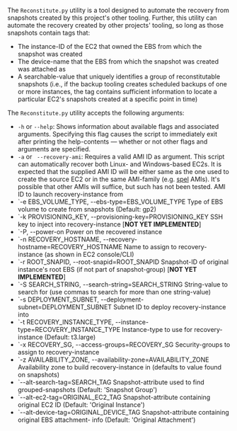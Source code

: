 The `Reconstitute.py` utility is a tool designed to automate the recovery from snapshots created by this project's other tooling. Further, this utility can automate the recovery created by other projects' tooling, so long as those snapshots contain tags that:

* The instance-ID of the EC2 that owned the EBS from which the snapshot was created
* The device-name that the EBS from which the snapshot was created was attached as
* A searchable-value that uniquely identifies a group of reconstitutable snapshots (i.e., if the backup tooling creates scheduled backups of one or more instances, the tag contains sufficient information to locate a particular EC2's snapshots created at a specific point in time)

The `Reconstitute.py` utility accepts the following arguments:

* `-h` or `--help`: Shows information about available flags and associated arguments. Specifying this flag causes the script to immediately exit after printing the help-contents &mdash; whether or not other flags and arguments are specified.
* `-a` or ` --recovery-ami`: Requires a valid AMI ID as argument. This script can automatically recover both Linux- and Windows-based EC2s. It is expected that the supplied AMI ID will be either same as the one used to create the source EC2 or in the same AMI-family (e.g. [spel](https://github.com/plus3it/spel) AMIs). It's possible that other AMIs will suffice, but such has not been tested.
                        AMI ID to launch recovery-instance from
* `-e EBS_VOLUME_TYPE, --ebs-type=EBS_VOLUME_TYPE
                        Type of EBS volume to create from snapshots (Default:
                        gp2)
* `-k PROVISIONING_KEY, --provisioning-key=PROVISIONING_KEY
                        SSH key to inject into recovery-instance [**NOT YET
                        IMPLEMENTED**]
* `-P, --power-on        Power on the recovered instance
* `-n RECOVERY_HOSTNAME, --recovery-hostname=RECOVERY_HOSTNAME
                        Name to assign to recovery-instance (as shown in EC2
                        console/CLI)
* `-r ROOT_SNAPID, --root-snapid=ROOT_SNAPID
                        Snapshot-ID of original instance's root EBS (if not
                        part of snapshot-group) [**NOT YET IMPLEMENTED**]
* `-S SEARCH_STRING, --search-string=SEARCH_STRING
                        String-value to search for (use commas to search for
                        more than one string-value)
* `-s DEPLOYMENT_SUBNET, --deployment-subnet=DEPLOYMENT_SUBNET
                        Subnet ID to deploy recovery-instance into
* `-t RECOVERY_INSTANCE_TYPE, --instance-type=RECOVERY_INSTANCE_TYPE
                        Instance-type to use for recovery-instance (Default:
                        t3.large)
* `-x RECOVERY_SG, --access-groups=RECOVERY_SG
                        Security-groups to assign to recovery-instance
* `-z AVAILABILITY_ZONE, --availability-zone=AVAILABILITY_ZONE
                        Availability zone to build recovery-instance in
                        (defaults to value found on snapshots)
* `--alt-search-tag=SEARCH_TAG
                        Snapshot-attribute used to find grouped-snapshots
                        (Default: 'Snapshot Group')
* `--alt-ec2-tag=ORIGINAL_EC2_TAG
                        Snapshot-attribute containing original EC2 ID
                        (Default: 'Original Instance')
* `--alt-device-tag=ORIGINAL_DEVICE_TAG
                        Snapshot-attribute containing original EBS attachment-
                        info (Default: 'Original Attachment')
